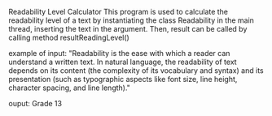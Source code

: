 Readability Level Calculator 
This program is used to calculate the readability level of a text by instantiating the class Readability in the main thread, inserting
the text in the argument. Then, result can be called by calling method resultReadingLevel()

example of input:
"Readability is the ease with which a reader can understand a written text. In natural language, the readability of text depends on its content (the complexity of its vocabulary and syntax) and its presentation (such as typographic aspects like font size, line height, character spacing, and line length)."

ouput:
Grade 13
